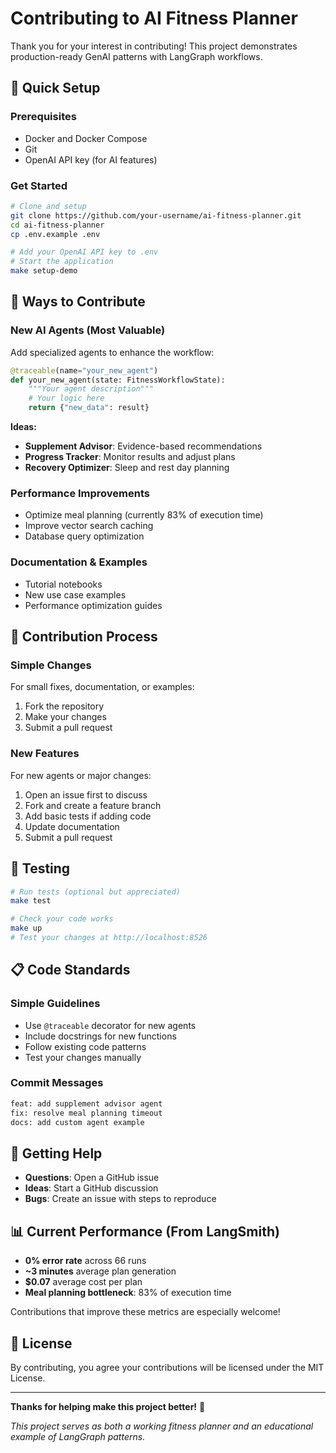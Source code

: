 # Contributing to AI Fitness Planner

Thank you for your interest in contributing! This project demonstrates production-ready GenAI patterns with LangGraph workflows.

## 🚀 Quick Setup

### Prerequisites
- Docker and Docker Compose
- Git
- OpenAI API key (for AI features)

### Get Started
```bash
# Clone and setup
git clone https://github.com/your-username/ai-fitness-planner.git
cd ai-fitness-planner
cp .env.example .env

# Add your OpenAI API key to .env
# Start the application
make setup-demo
```

## 🎯 Ways to Contribute

### **New AI Agents** (Most Valuable)
Add specialized agents to enhance the workflow:

```python
@traceable(name="your_new_agent")
def your_new_agent(state: FitnessWorkflowState):
    """Your agent description"""
    # Your logic here
    return {"new_data": result}
```

**Ideas:**
- **Supplement Advisor**: Evidence-based recommendations
- **Progress Tracker**: Monitor results and adjust plans
- **Recovery Optimizer**: Sleep and rest day planning

### **Performance Improvements**
- Optimize meal planning (currently 83% of execution time)
- Improve vector search caching
- Database query optimization

### **Documentation & Examples**
- Tutorial notebooks
- New use case examples
- Performance optimization guides

## 📝 Contribution Process

### Simple Changes
For small fixes, documentation, or examples:
1. Fork the repository
2. Make your changes
3. Submit a pull request

### New Features
For new agents or major changes:
1. Open an issue first to discuss
2. Fork and create a feature branch
3. Add basic tests if adding code
4. Update documentation
5. Submit a pull request

## 🧪 Testing

```bash
# Run tests (optional but appreciated)
make test

# Check your code works
make up
# Test your changes at http://localhost:8526
```

## 📋 Code Standards

### Simple Guidelines
- Use `@traceable` decorator for new agents
- Include docstrings for new functions
- Follow existing code patterns
- Test your changes manually

### Commit Messages
```bash
feat: add supplement advisor agent
fix: resolve meal planning timeout
docs: add custom agent example
```

## 🤝 Getting Help

- **Questions**: Open a GitHub issue
- **Ideas**: Start a GitHub discussion
- **Bugs**: Create an issue with steps to reproduce

## 📊 Current Performance (From LangSmith)
- **0% error rate** across 66 runs
- **~3 minutes** average plan generation
- **$0.07** average cost per plan
- **Meal planning bottleneck**: 83% of execution time

Contributions that improve these metrics are especially welcome!

## 📄 License

By contributing, you agree your contributions will be licensed under the MIT License.

---

**Thanks for helping make this project better!** 🎉

*This project serves as both a working fitness planner and an educational example of LangGraph patterns.*